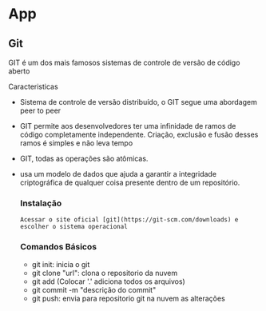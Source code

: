 # App

## Git

GIT é um dos mais famosos sistemas de controle de versão de código aberto

Caracteristicas

- Sistema de controle de versão distribuído, o GIT segue uma abordagem peer to peer
- GIT permite aos desenvolvedores ter uma infinidade de ramos de código completamente independente. Criação, exclusão e fusão desses ramos é simples e não leva tempo
- GIT, todas as operações são atômicas.
- usa um modelo de dados que ajuda a garantir a integridade criptográfica de qualquer coisa presente dentro de um repositório.

  ### Instalação

      Acessar o site oficial [git](https://git-scm.com/downloads) e escolher o sistema operacional

  ### Comandos Básicos

  - git init: inicia o git
  - git clone "url": clona o repositorio da nuvem
  - git add <nome do arquivo> (Colocar '.' adiciona todos os arquivos)
  - git commit -m "descrição do commit"
  - git push: envia para repositorio git na nuvem as alterações
